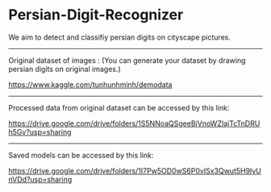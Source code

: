 # Persian-Digit-Recognizer
We aim to detect and classifiy persian digits on cityscape pictures.

----------------------------

Original dataset of images :
(You can generate your dataset by drawing persian digits on original images.)

https://www.kaggle.com/tunhunhminh/demodata

----------------------------

Processed data from original dataset can be accessed by this link:

https://drive.google.com/drive/folders/1S5NNoaQSgeeBjVnoWZIajTcTnDRUh5Gv?usp=sharing

----------------------------

Saved models can be accessed by this link:

https://drive.google.com/drive/folders/1I7Pw5OD0wS6P0vISx3Qwut5H9IyUnVDd?usp=sharing
